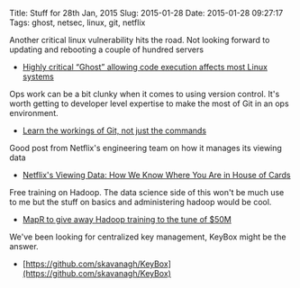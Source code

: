 Title: Stuff for 28th Jan, 2015
Slug: 2015-01-28
Date: 2015-01-28 09:27:17
Tags: ghost, netsec, linux, git, netflix

Another critical linux vulnerability hits the road.  Not looking forward to updating and rebooting a couple of hundred servers

* [Highly critical “Ghost” allowing code execution affects most Linux systems](http://arstechnica.com/security/2015/01/highly-critical-ghost-allowing-code-execution-affects-most-linux-systems/)

Ops work can be a bit clunky when it comes to using version control. It's worth getting to developer level expertise to make the most of Git in an ops environment.

* [Learn the workings of Git, not just the commands](http://www.ibm.com/developerworks/library/d-learn-workings-git/index.html?ca=drs-)

Good post from Netflix's engineering team on how it manages its viewing data

* [Netflix's Viewing Data: How We Know Where You Are in House of Cards](http://techblog.netflix.com/2015/01/netflixs-viewing-data-how-we-know-where.html)

Free training on Hadoop. The data science side of this won't be much use to me but the stuff on basics and administering hadoop would be cool.

* [MapR to give away Hadoop training to the tune of $50M](http://siliconangle.com/blog/2015/01/27/mapr-to-give-away-hadoop-training-to-the-tune-of-50m/)

We've been looking for centralized key management, KeyBox might be the answer.

* [https://github.com/skavanagh/KeyBox](https://github.com/skavanagh/KeyBox)
